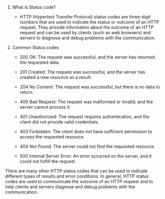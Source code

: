 1. What is Status code?
	- HTTP (Hypertext Transfer Protocol) status codes are three-digit numbers that are used to indicate the status or outcome of an HTTP request. They provide information about the outcome of an HTTP request and can be used by clients (such as web browsers) and servers to diagnose and debug problems with the communication.

2. Common Status codes


	-   200 OK: The request was successful, and the server has returned the requested data.

	-   201 Created: The request was successful, and the server has created a new resource as a result.

	-   204 No Content: The request was successful, but there is no data to return.

	-   400 Bad Request: The request was malformed or invalid, and the server cannot process it.

	-   401 Unauthorized: The request requires authentication, and the client did not provide valid credentials.

	-   403 Forbidden: The client does not have sufficient permission to access the requested resource.

	-   404 Not Found: The server could not find the requested resource.

	-   500 Internal Server Error: An error occurred on the server, and it could not fulfill the request.

There are many other HTTP status codes that can be used to indicate different types of results and error conditions. In general, HTTP status codes are used to communicate the outcome of an HTTP request and to help clients and servers diagnose and debug problems with the communication.